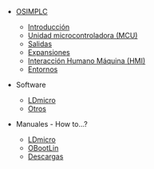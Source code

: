 
* [OSIMPLC](../README.md)
  * [Introducción](es/01-home.md)
  * [Unidad microcontroladora (MCU)](es/02-mcu.md)
  * [Salidas](es/03-outs.md)
  * [Expansiones](es/04-expansions.md)
  * [Interacción Humano Máquina (HMI)](es/05-hmi.md)
  * [Entornos](es/06-environments.md)

* Software
  * [LDmicro](es/07-ldmicro.md)
  * [Otros](es/08-otherlangs.md)

* Manuales - How to...?
  * [LDmicro](es/LDmicro_manual.md)
  * [OBootLin](es/OBootLin_manual.md)
  * [Descargas](downloads.md)

